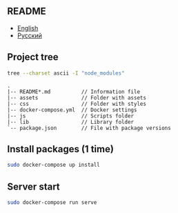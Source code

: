 ## README

- [English](README.md)
- [Русский](README-ru.md)

## Project tree

```bash
tree --charset ascii -I "node_modules"
```

```
.
|-- README*.md          // Information file
|-- assets              // Folder with assets
|-- css                 // Folder with styles
|-- docker-compose.yml  // Docker settings
|-- js                  // Scripts folder
|-- lib                 // Library folder
`-- package.json        // File with package versions 
```

## Install packages (1 time)

```bash
sudo docker-compose up install
```

## Server start

```bash
sudo docker-compose run serve
```
